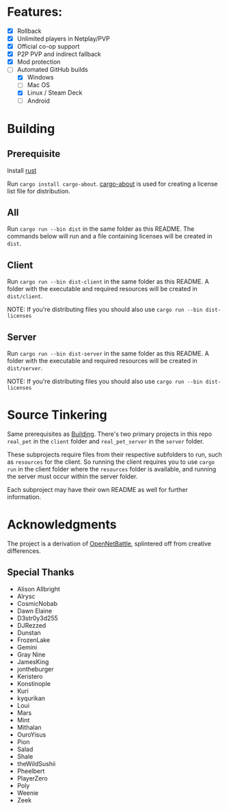 # Features:

- [x] Rollback
- [x] Unlimited players in Netplay/PVP
- [x] Official co-op support
- [x] P2P PVP and indirect fallback
- [x] Mod protection
- [ ] Automated GitHub builds
  - [x] Windows
  - [ ] Mac OS
  - [x] Linux / Steam Deck
  - [ ] Android

# Building

## Prerequisite

Install [rust](https://www.rust-lang.org/tools/install)

Run `cargo install cargo-about`. [cargo-about](https://crates.io/crates/cargo-about) is used for creating a license list file for distribution.

## All

Run `cargo run --bin dist` in the same folder as this README.
The commands below will run and a file containing licenses will be created in `dist`.

## Client

Run `cargo run --bin dist-client` in the same folder as this README.
A folder with the executable and required resources will be created in `dist/client`.

NOTE: If you're distributing files you should also use `cargo run --bin dist-licenses`

## Server

Run `cargo run --bin dist-server` in the same folder as this README.
A folder with the executable and required resources will be created in `dist/server`.

NOTE: If you're distributing files you should also use `cargo run --bin dist-licenses`

# Source Tinkering

Same prerequisites as [Building](#building). There's two primary projects in this repo `real_pet` in the `client` folder and `real_pet_server` in the `server` folder.

These subprojects require files from their respective subfolders to run, such as `resources` for the client. So running the client requires you to use `cargo run` in the client folder where the `resources` folder is available, and running the server must occur within the server folder.

Each subproject may have their own README as well for further information.

# Acknowledgments

The project is a derivation of [OpenNetBattle](https://github.com/TheMaverickProgrammer/OpenNetBattle), splintered off from creative differences.

## Special Thanks

- Alison Allbright
- Alrysc
- CosmicNobab
- Dawn Elaine
- D3str0y3d255
- DJRezzed
- Dunstan
- FrozenLake
- Gemini
- Gray Nine
- JamesKing
- jontheburger
- Keristero
- Konstinople
- Kuri
- kyqurikan
- Loui
- Mars
- Mint
- Mithalan
- OuroYisus
- Pion
- Salad
- Shale
- theWildSushii
- Pheelbert
- PlayerZero
- Poly
- Weenie
- Zeek
